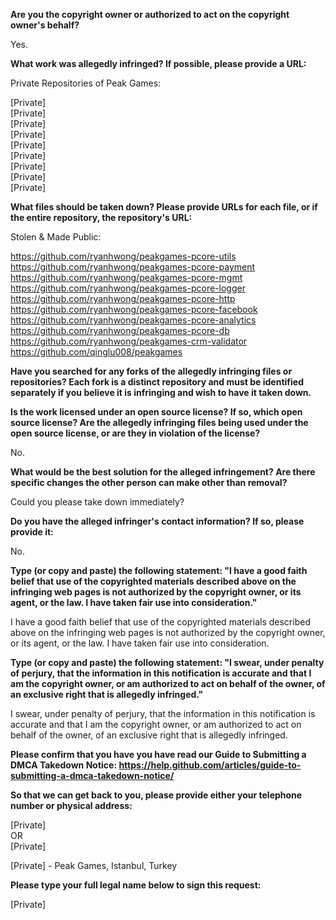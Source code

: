 __Are you the copyright owner or authorized to act on the copyright owner's behalf?__

Yes.

__What work was allegedly infringed? If possible, please provide a URL:__

Private Repositories of Peak Games:

[Private]  
[Private]  
[Private]  
[Private]  
[Private]  
[Private]  
[Private]  
[Private]  
[Private]  

__What files should be taken down? Please provide URLs for each file, or if the entire repository, the repository's URL:__

Stolen & Made Public:

https://github.com/ryanhwong/peakgames-pcore-utils  
https://github.com/ryanhwong/peakgames-pcore-payment  
https://github.com/ryanhwong/peakgames-pcore-mgmt  
https://github.com/ryanhwong/peakgames-pcore-logger  
https://github.com/ryanhwong/peakgames-pcore-http  
https://github.com/ryanhwong/peakgames-pcore-facebook  
https://github.com/ryanhwong/peakgames-pcore-analytics  
https://github.com/ryanhwong/peakgames-pcore-db  
https://github.com/ryanhwong/peakgames-crm-validator  
https://github.com/qinglu008/peakgames  

__Have you searched for any forks of the allegedly infringing files or repositories? Each fork is a distinct repository and must be identified separately if you believe it is infringing and wish to have it taken down.__

__Is the work licensed under an open source license? If so, which open source license? Are the allegedly infringing files being used under the open source license, or are they in violation of the license?__

No.

__What would be the best solution for the alleged infringement? Are there specific changes the other person can make other than removal?__

Could you please take down immediately?

__Do you have the alleged infringer's contact information? If so, please provide it:__

No.

__Type (or copy and paste) the following statement: "I have a good faith belief that use of the copyrighted materials described above on the infringing web pages is not authorized by the copyright owner, or its agent, or the law. I have taken fair use into consideration."__

I have a good faith belief that use of the copyrighted materials described above on the infringing web pages is not authorized by the copyright owner, or its agent, or the law. I have taken fair use into consideration.

__Type (or copy and paste) the following statement: "I swear, under penalty of perjury, that the information in this notification is accurate and that I am the copyright owner, or am authorized to act on behalf of the owner, of an exclusive right that is allegedly infringed."__

I swear, under penalty of perjury, that the information in this notification is accurate and that I am the copyright owner, or am authorized to act on behalf of the owner, of an exclusive right that is allegedly infringed.

__Please confirm that you have you have read our Guide to Submitting a DMCA Takedown Notice: https://help.github.com/articles/guide-to-submitting-a-dmca-takedown-notice/__

__So that we can get back to you, please provide either your telephone number or physical address:__

[Private]  
OR  
[Private]  

[Private] - Peak Games, Istanbul, Turkey

__Please type your full legal name below to sign this request:__

[Private]
